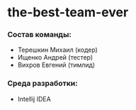 # the-best-team-ever

### Состав команды:
- Терешкин Михаил (кодер)
- Ищенко Андрей (тестер)
- Вихров Евгений (тимлид)

### Среда разработки:
- Intellij IDEA